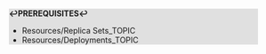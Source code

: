 <div style="margin:2em; background-color: #e0e0e0;">

<strong>↩PREREQUISITES↩</strong>

 * Resources/Replica Sets_TOPIC
 * Resources/Deployments_TOPIC

</div>

